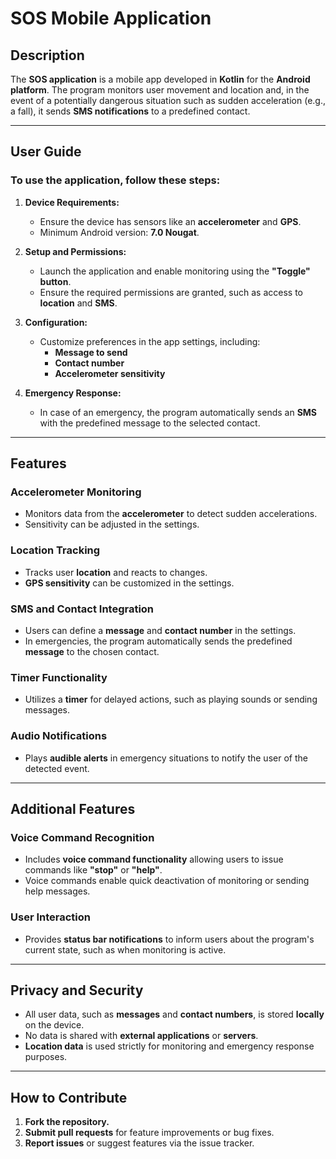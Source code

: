 # SOS Mobile Application

## Description
The **SOS application** is a mobile app developed in **Kotlin** for the **Android platform**. The program monitors user movement and location and, in the event of a potentially dangerous situation such as sudden acceleration (e.g., a fall), it sends **SMS notifications** to a predefined contact.

---

## User Guide

### To use the application, follow these steps:

1. **Device Requirements:**
   - Ensure the device has sensors like an **accelerometer** and **GPS**.
   - Minimum Android version: **7.0 Nougat**.

2. **Setup and Permissions:**
   - Launch the application and enable monitoring using the **"Toggle" button**.
   - Ensure the required permissions are granted, such as access to **location** and **SMS**.

3. **Configuration:**
   - Customize preferences in the app settings, including:
     - **Message to send**
     - **Contact number**
     - **Accelerometer sensitivity**

4. **Emergency Response:**
   - In case of an emergency, the program automatically sends an **SMS** with the predefined message to the selected contact.

---

## Features

### Accelerometer Monitoring
- Monitors data from the **accelerometer** to detect sudden accelerations.
- Sensitivity can be adjusted in the settings.

### Location Tracking
- Tracks user **location** and reacts to changes.
- **GPS sensitivity** can be customized in the settings.

### SMS and Contact Integration
- Users can define a **message** and **contact number** in the settings.
- In emergencies, the program automatically sends the predefined **message** to the chosen contact.

### Timer Functionality
- Utilizes a **timer** for delayed actions, such as playing sounds or sending messages.

### Audio Notifications
- Plays **audible alerts** in emergency situations to notify the user of the detected event.

---

## Additional Features

### Voice Command Recognition
- Includes **voice command functionality** allowing users to issue commands like **"stop"** or **"help"**.
- Voice commands enable quick deactivation of monitoring or sending help messages.

### User Interaction
- Provides **status bar notifications** to inform users about the program's current state, such as when monitoring is active.

---

## Privacy and Security
- All user data, such as **messages** and **contact numbers**, is stored **locally** on the device.
- No data is shared with **external applications** or **servers**.
- **Location data** is used strictly for monitoring and emergency response purposes.

---

## How to Contribute
1. **Fork the repository.**
2. **Submit pull requests** for feature improvements or bug fixes.
3. **Report issues** or suggest features via the issue tracker.


